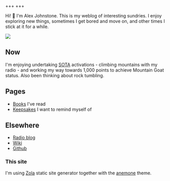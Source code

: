 +++
+++

Hi! 👋 I'm Alex Johnstone. This is my weblog of interesting sundries. I enjoy exploring new things, sometimes I get bored and move on, and other times I stick at it for a while.

![](/me.jpg)

<!-- recent-posts -->


## Now

I'm enjoying undertaking [SOTA](https://gm5alx.uk/sota.html) activations - climbing mountains with my radio - and working my way towards 1,000 points to achieve Mountain Goat status. Also been thinking about rock tumbling.


## Pages

* [Books](@/books.md) I've read
* [Keepsakes](@/keep.md) I want to remind myself of

## Elsewhere

* [Radio blog](https://gm5alx.uk)
* [Wiki](https://wiki.alexjj.com)
* [Github](https://github.com/alexjj)

### This site

I'm using [Zola](https://www.getzola.org/) static site generator together with the [anemone](https://github.com/Speyll/anemone) theme.

